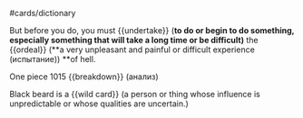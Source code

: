 #cards/dictionary 

But before you do, you must {{undertake}} (**to do or begin to do something, especially something that will take a long time or be difficult)** the {{ordeal}} (**a very unpleasant and painful or difficult experience (испытание)) **of hell. <!--SR:!2024-02-12,31,270!2024-02-09,8,255-->

One piece 1015 {{breakdown}} (анализ) <!--SR:!2024-02-25,17,295--> 

Black beard is a {{wild card}} (a person or thing whose influence is unpredictable or whose qualities are uncertain.) <!--SR:!2024-03-16,37,292-->